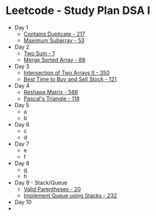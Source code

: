 # Leetcode - Study Plan DSA I

* Day 1
  * [Contains Duplicate - 217](https://leetcode.com/problems/contains-duplicate/)
  * [Maximum Subarray - 53](https://leetcode.com/problems/maximum-subarray/)
* Day 2
  * [Two Sum - 1](https://leetcode.com/problems/two-sum/)
  * [Merge Sorted Array - 88](https://leetcode.com/problems/merge-sorted-array/)
* Day 3
  * [Intersection of Two Arrays II - 350](https://leetcode.com/problems/intersection-of-two-arrays-ii/)
  * [Best Time to Buy and Sell Stock - 121](https://leetcode.com/problems/best-time-to-buy-and-sell-stock)
* Day 4
  * [Reshape Matrix - 566 ](https://leetcode.com/problems/reshape-the-matrix/)
  * [Pascal's Triangle - 118](https://leetcode.com/problems/pascals-triangle/)
* Day 5
  * a
  * b
* Day 6
  * c
  * d
* Day 7
  * e
  * f
* Day 8
  * g
  * h
* Day 9 - Stack/Queue
  * [Valid Parentheses - 20](https://leetcode.com/problems/valid-parentheses/)
  * [Implement Queue using Stacks - 232](https://leetcode.com/problems/implement-queue-using-stacks/)
* Day 10
*
